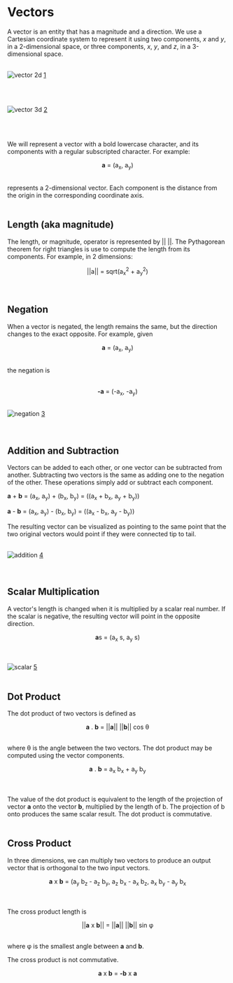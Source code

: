 # Vectors

A vector is an entity that has a magnitude and a direction. We use a Cartesian coordinate system to represent it using two components, *x* and *y*, in a 2-dimensional space, or three components, *x*, *y*, and *z*, in a 3-dimensional space.</br></br>

![vector 2d](./images/vector2d.png "vector 2d") [1](https://uploads.toptal.io/blog/image/781/toptal-blog-image-1421917486683.png)

</br></br>


![vector 3d](./images/vector3d.png "vector 3d") [2](https://uploads.toptal.io/blog/image/782/toptal-blog-image-1421917499528.png)

</br></br>

We will represent a vector with a bold lowercase character, and its components with a regular subscripted character. For example: </br>

<div align="center"> <strong>a</strong> = (a<sub>x</sub>, a<sub>y</sub>)</div></br>

represents a 2-dimensional vector. Each component is the distance from the origin in the corresponding coordinate axis.</br></br>

## Length (aka magnitude)

The length, or magnitude, operator is represented by || ||. The Pythagorean theorem for right triangles is use to compute the length from its components. For example, in 2 dimensions:

<div align="center">||a|| = sqrt(a<sub>x</sub><sup>2</sup> + a<sub>y</sub><sup>2</sup>)</div></br></br>

## Negation

When a vector is negated, the length remains the same, but the direction changes to the exact opposite. For example, given

<div align="center"> <strong>a</strong> = (a<sub>x</sub>, a<sub>y</sub>)</div></br>

the negation is</br></br>
<div align="center"> <strong>-a</strong> = (-a<sub>x</sub>, -a<sub>y</sub>)</div></br>


![negation](./images/negate_vector.png "negate vector") [3](https://uploads.toptal.io/blog/image/787/toptal-blog-image-1421917686471.png)</br></br></br>


## Addition and Subtraction

Vectors can be added to each other, or one vector can be subtracted from another. Subtracting two vectors is the same as adding one to the negation of the other. These operations simply add or subtract each component.

**a** + **b** = (a<sub>x</sub>, a<sub>y</sub>) + (b<sub>x</sub>, b<sub>y</sub>) = ((a<sub>x</sub> + b<sub>x</sub>, a<sub>y</sub> + b<sub>y</sub>))</br>

**a** - **b** = (a<sub>x</sub>, a<sub>y</sub>) - (b<sub>x</sub>, b<sub>y</sub>) = ((a<sub>x</sub> - b<sub>x</sub>, a<sub>y</sub> - b<sub>y</sub>))</br>

The resulting vector can be visualized as pointing to the same point that the two original vectors would point if they were connected tip to tail.</br></br>

![addition](./images/addition.png "vector addition") [4](https://uploads.toptal.io/blog/image/789/toptal-blog-image-1421917713199.png)</br></br></br>


## Scalar Multiplication

A vector's length is changed when it is multiplied by a scalar real number. If the scalar is negative, the resulting vector will point in the opposite direction.

<div align="center"> <strong>a</strong>s = (a<sub>x</sub> s, a<sub>y</sub> s)</div></br></br>

![scalar](./images/scalar.gif "scalar multiplication") [5](https://uploads.toptal.io/blog/image/791/toptal-blog-image-1421917737475.gif)</br></br>

## Dot Product

The dot product of two vectors is defined as

<div align="center"> <strong>a</strong> . <strong>b</strong> = ||<strong>a</strong>|| ||<strong>b</strong>|| cos &theta;</div></br>

where &theta; is the angle between the two vectors. The dot product may be computed using the vector components.

<div align="center"> <strong>a</strong> . <strong>b</strong> = a<sub>x</sub>  b<sub>x</sub> + a<sub>y</sub> b<sub>y</sub></div></br></br>

The value of the dot product is equivalent to the length of the projection of vector **a** onto the vector **b**, multiplied by the length of b. The projection of b onto produces the same scalar result. The dot product is commutative.</br></br>

## Cross Product

In three dimensions, we can multiply two vectors to produce an output vector that is orthogonal to the two input vectors.

<div align="center"> <strong>a</strong> x <strong>b</strong> = (a<sub>y</sub>  b<sub>z</sub> - a<sub>z</sub> b<sub>y</sub>, a<sub>z</sub>  b<sub>x</sub> - a<sub>x</sub> b<sub>z</sub>, a<sub>x</sub>  b<sub>y</sub> - a<sub>y</sub> b<sub>x</sub></div></br></br>

The cross product length is

<div align="center"> ||<strong>a</strong> x <strong>b</strong>|| = ||<strong>a</strong>|| ||<strong>b</strong>|| sin &phi;</div></br>

where &phi; is the smallest angle between **a** and **b**.</br>

The cross product is not commutative.</br>

<div align="center"> <strong>a</strong> x <strong>b</strong> = <strong>-b</strong> x <strong>a</strong></div></br>
